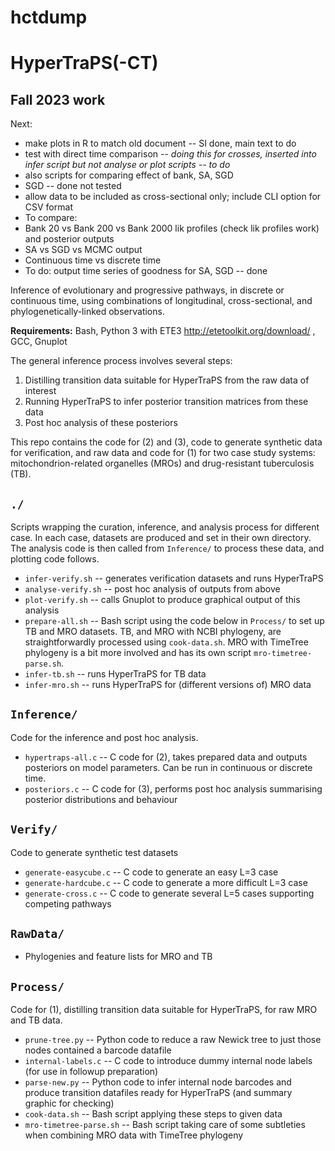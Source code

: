 # hctdump
HyperTraPS(-CT)
===============

Fall 2023 work
-----
Next: 
* make plots in R to match old document -- SI done, main text to do
* test with direct time comparison -- *doing this for crosses, inserted into infer script but not analyse or plot scripts -- to do*
* also scripts for comparing effect of bank, SA, SGD
* SGD -- done not tested
* allow data to be included as cross-sectional only; include CLI option for CSV format
* To compare:
* Bank 20 vs Bank 200 vs Bank 2000 lik profiles (check lik profiles work) and posterior outputs
* SA vs SGD vs MCMC output
* Continuous time vs discrete time
* To do: output time series of goodness for SA, SGD -- done

Inference of evolutionary and progressive pathways, in discrete or continuous time, using combinations of longitudinal, cross-sectional, and phylogenetically-linked observations.

**Requirements:** Bash, Python 3 with ETE3 http://etetoolkit.org/download/ , GCC, Gnuplot

The general inference process involves several steps:
  1. Distilling transition data suitable for HyperTraPS from the raw data of interest
  2. Running HyperTraPS to infer posterior transition matrices from these data
  3. Post hoc analysis of these posteriors
  
This repo contains the code for (2) and (3), code to generate synthetic data for verification, and raw data and code for (1) for two case study systems: mitochondrion-related organelles (MROs) and drug-resistant tuberculosis (TB).

`./`
----
Scripts wrapping the curation, inference, and analysis process for different case. In each case, datasets are produced and set in their own directory. The analysis code is then called from `Inference/` to process these data, and plotting code follows.
  * `infer-verify.sh` -- generates verification datasets and runs HyperTraPS
  * `analyse-verify.sh` -- post hoc analysis of outputs from above
  * `plot-verify.sh` -- calls Gnuplot to produce graphical output of this analysis
  * `prepare-all.sh` -- Bash script using the code below in `Process/` to set up TB and MRO datasets. TB, and MRO with NCBI phylogeny, are straightforwardly processed using `cook-data.sh`. MRO with TimeTree phylogeny is a bit more involved and has its own script `mro-timetree-parse.sh`.
  * `infer-tb.sh` -- runs HyperTraPS for TB data
  * `infer-mro.sh` -- runs HyperTraPS for (different versions of) MRO data
  
`Inference/`
------------
Code for the inference and post hoc analysis.
  * `hypertraps-all.c` -- C code for (2), takes prepared data and outputs posteriors on model parameters. Can be run in continuous or discrete time.
  * `posteriors.c` -- C code for (3), performs post hoc analysis summarising posterior distributions and behaviour
  
`Verify/`
---------
Code to generate synthetic test datasets
  * `generate-easycube.c` -- C code to generate an easy L=3 case
  * `generate-hardcube.c` -- C code to generate a more difficult L=3 case
  * `generate-cross.c` -- C code to generate several L=5 cases supporting competing pathways
    
`RawData/`
----------
  * Phylogenies and feature lists for MRO and TB

`Process/`
----------
Code for (1), distilling transition data suitable for HyperTraPS, for raw MRO and TB data. 
  * `prune-tree.py` -- Python code to reduce a raw Newick tree to just those nodes contained a barcode datafile
  * `internal-labels.c` -- C code to introduce dummy internal node labels (for use in followup preparation)
  * `parse-new.py` -- Python code to infer internal node barcodes and produce transition datafiles ready for HyperTraPS (and summary graphic for checking)
  * `cook-data.sh` -- Bash script applying these steps to given data
  * `mro-timetree-parse.sh` -- Bash script taking care of some subtleties when combining MRO data with TimeTree phylogeny

